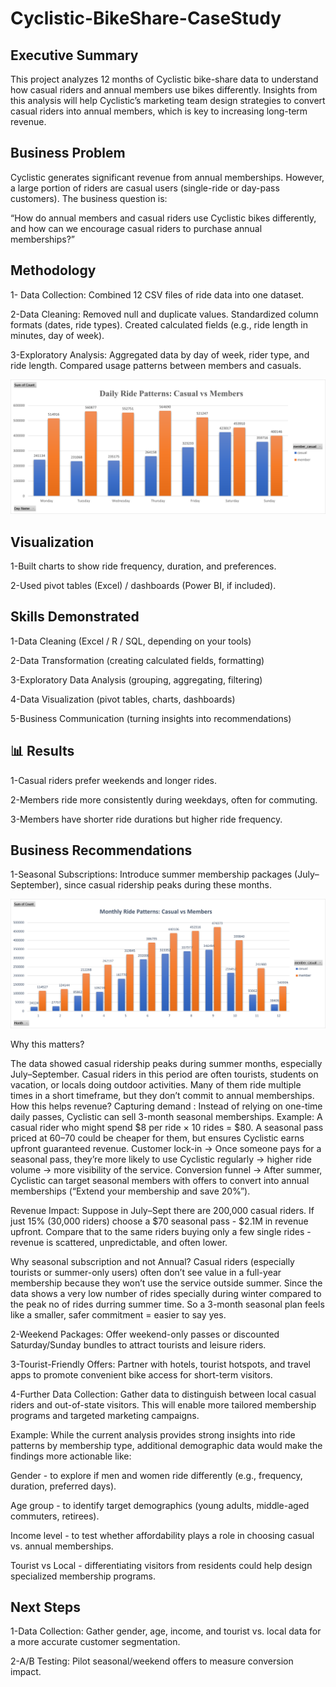 # Cyclistic-BikeShare-CaseStudy
## **Executive Summary**

This project analyzes 12 months of Cyclistic bike-share data to understand how casual riders and annual members use bikes differently. Insights from this analysis will help Cyclistic’s marketing team design strategies to convert casual riders into annual members, which is key to increasing long-term revenue.

## **Business Problem**

Cyclistic generates significant revenue from annual memberships. However, a large portion of riders are casual users (single-ride or day-pass customers). The business question is:

 “How do annual members and casual riders use Cyclistic bikes differently, and how can we encourage casual riders to purchase annual memberships?”

## **Methodology**

1- Data Collection:
Combined 12 CSV files of ride data into one dataset.

2-Data Cleaning:
Removed null and duplicate values.
Standardized column formats (dates, ride types).
Created calculated fields (e.g., ride length in minutes, day of week).

3-Exploratory Analysis:
Aggregated data by day of week, rider type, and ride length.
Compared usage patterns between members and casuals.

![Monthly Ride Patterns - Casual vs Members](Daily%20Ride%20Patterns-Casual%20vs%20Members.png)

## **Visualization**

1-Built charts to show ride frequency, duration, and preferences.

2-Used pivot tables (Excel) / dashboards (Power BI, if included).

## **Skills Demonstrated**

1-Data Cleaning (Excel / R / SQL, depending on your tools)

2-Data Transformation (creating calculated fields, formatting)

3-Exploratory Data Analysis (grouping, aggregating, filtering)

4-Data Visualization (pivot tables, charts, dashboards)

5-Business Communication (turning insights into recommendations)

## 📊 **Results**

1-Casual riders prefer weekends and longer rides.

2-Members ride more consistently during weekdays, often for commuting.

3-Members have shorter ride durations but higher ride frequency.

## **Business Recommendations**

1-Seasonal Subscriptions: Introduce summer membership packages (July–September), since casual ridership peaks during these months.

![Monthly Ride Patterns - Casual vs Members](Monthly%20Ride%20Patterns-Casual%20vs%20Members.png)

Why this matters?

The data showed casual ridership peaks during summer months, especially July–September. Casual riders in this period are often tourists, students on vacation, or locals doing outdoor activities.
Many of them ride multiple times in a short timeframe, but they don’t commit to annual memberships.
How this helps revenue?
Capturing demand : Instead of relying on one-time daily passes, Cyclistic can sell 3-month seasonal memberships.
Example: A casual rider who might spend $8 per ride × 10 rides = $80.
A seasonal pass priced at $60–$70 could be cheaper for them, but ensures Cyclistic earns upfront guaranteed revenue.
Customer lock-in → Once someone pays for a seasonal pass, they’re more likely to use Cyclistic regularly → higher ride volume → more visibility of the service.
Conversion funnel → After summer, Cyclistic can target seasonal members with offers to convert into annual memberships (“Extend your membership and save 20%”).

Revenue Impact:
Suppose in July–Sept there are 200,000 casual riders.
If just 15% (30,000 riders) choose a $70 seasonal pass - $2.1M in revenue upfront.
Compare that to the same riders buying only a few single rides - revenue is scattered, unpredictable, and often lower.

Why seasonal subscription and not Annual?
Casual riders (especially tourists or summer-only users) often don’t see value in a full-year membership because they won’t use the service outside summer. Since the data shows a very low number of rides specially during winter compared to the peak no of rides durring summer time. So a 3-month seasonal plan feels like a smaller, safer commitment = easier to say yes.

2-Weekend Packages: Offer weekend-only passes or discounted Saturday/Sunday bundles to attract tourists and leisure riders.

3-Tourist-Friendly Offers: Partner with hotels, tourist hotspots, and travel apps to promote convenient bike access for short-term visitors.

4-Further Data Collection: Gather data to distinguish between local casual riders and out-of-state visitors. This will enable more tailored membership programs and targeted marketing campaigns.

Example: 
While the current analysis provides strong insights into ride patterns by membership type, additional demographic data would make the findings more actionable like:

Gender - to explore if men and women ride differently (e.g., frequency, duration, preferred days).

Age group - to identify target demographics (young adults, middle-aged commuters, retirees).

Income level - to test whether affordability plays a role in choosing casual vs. annual memberships.

Tourist vs Local - differentiating visitors from residents could help design specialized membership programs.

## **Next Steps**

1-Data Collection: Gather gender, age, income, and tourist vs. local data for a more accurate customer segmentation.

2-A/B Testing: Pilot seasonal/weekend offers to measure conversion impact.
